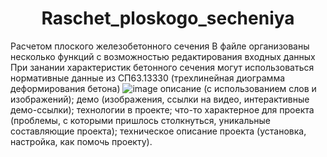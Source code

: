 <h1 align="center">Raschet_ploskogo_secheniya</h1>
<p align="center">

Расчетом плоского железобетонного сечения
В файле организованы несколько функций с возможностью редактирования входных данных
При занании характеристик бетонного сечения могут использоваться нормативные данные из СП63.13330 (трехлинейная диограмма деформирования бетона)
![image](https://user-images.githubusercontent.com/111303182/198577263-0bc0ee3e-9c91-459a-a866-ebe6bf0ed20c.png)
описание (с использованием слов и изображений);
демо (изображения, ссылки на видео, интерактивные демо-ссылки);
технологии в проекте;
что-то характерное для проекта (проблемы, с которыми пришлось столкнуться, уникальные составляющие проекта);
техническое описание проекта (установка, настройка, как помочь проекту).
